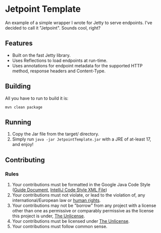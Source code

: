 [The Unlicense]: https://unlicense.org/

[Guide Document]: https://google.github.io/styleguide/javaguide.html

[IntelliJ Code Style XML File]: https://raw.githubusercontent.com/google/styleguide/gh-pages/intellij-java-google-style.xml

[human rights]: https://www.un.org/sites/un2.un.org/files/2021/03/udhr.pdf

# Jetpoint Template

An example of a simple wrapper I wrote for Jetty to serve endpoints. I've decided to call it "Jetpoint". Sounds cool,
right?

## Features

- Built on the fast Jetty library.
- Uses Reflections to load endpoints at run-time.
- Uses annotations for endpoint metadata for the supported HTTP method, response headers and Content-Type.

## Building

All you have to run to build it is:

```
mvn clean package
```

## Running

1. Copy the Jar file from the target/ directory.
2. Simply run `java -jar JetpointTemplate.jar` with a JRE of at-least 17, and enjoy!

## Contributing

### Rules

1. Your contributions must be formatted in the Google Java Code
   Style ([Guide Document], [IntelliJ Code Style XML File])
2. Your contributions must not violate, or lead to the violation of, any international/European law or [human rights].
3. Your contributions may not be "borrow" from any project with a license other than one as permissive or comparably
   permissive
   as
   the license this project is under, [The Unlicense].
4. Your contributions must be licensed under [The Unlicense].
5. Your contributions must follow common sense.